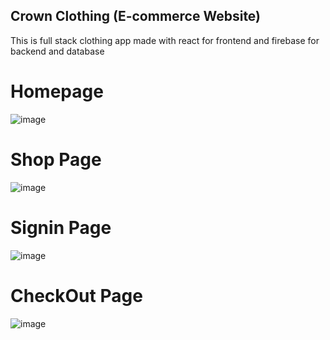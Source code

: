 ## Crown Clothing (E-commerce Website)
This is full stack clothing app made with react for frontend and firebase for backend and database

# Homepage
![image](https://user-images.githubusercontent.com/106506484/196291023-6fce4750-0408-44ba-9470-7c4ee7856962.png)

# Shop Page
![image](https://user-images.githubusercontent.com/106506484/196291284-2570e964-c1e8-4db9-b075-fa16119cc103.png)

# Signin Page
![image](https://user-images.githubusercontent.com/106506484/196291120-bb533505-0b17-4fe6-84bb-51f846c50e4b.png)

# CheckOut Page
![image](https://user-images.githubusercontent.com/106506484/196291470-896e01f6-5a01-4fc7-a562-184c660375b1.png)


